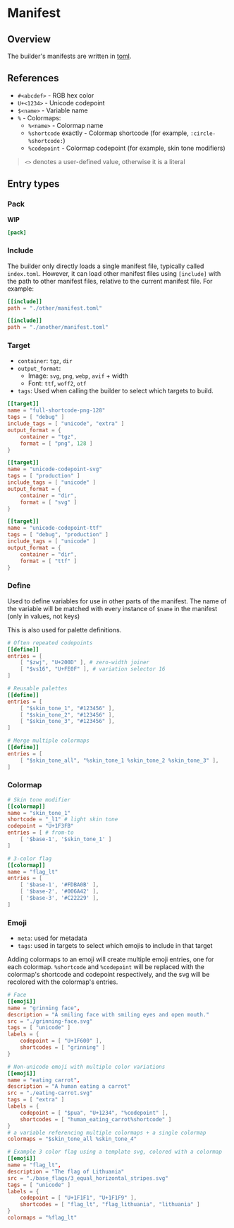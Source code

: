 # Manifest

## Overview
The builder's manifests are written in [toml](https://toml.io).

## References
- `#<abcdef>` - RGB hex color
- `U+<1234>` - Unicode codepoint
- `$<name>` - Variable name
- `%` - Colormaps:
    - `%<name>` - Colormap name
    - `%shortcode` exactly - Colormap shortcode (for example, `:circle-%shortcode:`)
    - `%codepoint` - Colormap codepoint (for example, skin tone modifiers)

> `<>` denotes a user-defined value, otherwise it is a literal

## Entry types
### Pack
**WIP**

```toml
[pack]
```
### Include
The builder only directly loads a single manifest file, typically called `index.toml`. However, it can load other manifest files using `[include]` with the path to other manifest files, relative to the current manifest file. For example:

```toml
[[include]]
path = "./other/manifest.toml"

[[include]]
path = "./another/manifest.toml"
```

### Target
- `container`: `tgz`, `dir`
- `output_format`:
    - Image: `svg`, `png`, `webp`, `avif` + width
    - Font: `ttf`, `woff2`, `otf`
- `tags`: Used when calling the builder to select which targets to build.

```toml
[[target]]
name = "full-shortcode-png-128"
tags = [ "debug" ]
include_tags = [ "unicode", "extra" ]
output_format = {
    container = "tgz",
    format = [ "png", 128 ]
}

[[target]]
name = "unicode-codepoint-svg"
tags = [ "production" ]
include_tags = [ "unicode" ]
output_format = {
    container = "dir",
    format = [ "svg" ]
}

[[target]]
name = "unicode-codepoint-ttf"
tags = [ "debug", "production" ]
include_tags = [ "unicode" ]
output_format = {
    container = "dir",
    format = [ "ttf" ]
}
```

### Define
Used to define variables for use in other parts of the manifest. The name of the variable will be matched with every instance of `$name` in the manifest (only in values, not keys)

This is also used for palette definitions.

```toml
# Often repeated codepoints
[[define]]
entries = [
    [ "$zwj", "U+200D" ], # zero-width joiner
    [ "$vs16", "U+FE0F" ], # variation selector 16
]

# Reusable palettes
[[define]]
entries = [
    [ "$skin_tone_1", "#123456" ],
    [ "$skin_tone_2", "#123456" ],
    [ "$skin_tone_3", "#123456" ],
]

# Merge multiple colormaps
[[define]]
entries = [
    [ "$skin_tone_all", "%skin_tone_1 %skin_tone_2 %skin_tone_3" ],
]
```

### Colormap
```toml
# Skin tone modifier
[[colormap]]
name = "skin_tone_1"
shortcode = "_l1" # light skin tone
codepoint = "U+1F3FB"
entries = [ # from-to
    [ '$base-1', '$skin_tone_1' ]
]

# 3-color flag
[[colormap]]
name = "flag_lt"
entries = [
    [ '$base-1', '#FDBA0B' ],
    [ '$base-2', '#006A42' ],
    [ '$base-3', '#C22229' ],
]
```

### Emoji
- `meta`: used for metadata
- `tags`: used in targets to select which emojis to include in that target

Adding colormaps to an emoji will create multiple emoji entries, one for each colormap. `%shortcode` and `%codepoint` will be replaced with the colormap's shortcode and codepoint respectively, and the svg will be recolored with the colormap's entries.

```toml
# Face
[[emoji]]
name = "grinning face",
description = "A smiling face with smiling eyes and open mouth."
src = "./grinning-face.svg"
tags = [ "unicode" ]
labels = {
    codepoint = [ "U+1F600" ],
    shortcodes = [ "grinning" ]
}

# Non-unicode emoji with multiple color variations
[[emoji]]
name = "eating carrot",
description = "A human eating a carrot"
src = "./eating-carrot.svg"
tags = [ "extra" ]
labels = {
    codepoint = [ "$pua", "U+1234", "%codepoint" ],
    shortcodes = [ "human_eating_carrot%shortcode" ]
}
# a variable referencing multiple colormaps + a single colormap
colormaps = "$skin_tone_all %skin_tone_4"

# Example 3 color flag using a template svg, colored with a colormap
[[emoji]]
name = "flag_lt",
description = "The flag of Lithuania"
src = "./base_flags/3_equal_horizontal_stripes.svg"
tags = [ "unicode" ]
labels = {
    codepoint = [ "U+1F1F1", "U+1F1F9" ],
    shortcodes = [ "flag_lt", "flag_lithuania", "lithuania" ]
}
colormaps = "%flag_lt"
```
